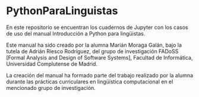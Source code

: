 # PythonParaLinguistas
En este repositorio se encuentran los cuadernos de Jupyter con los casos de uso del manual Introducción a Python para lingüistas.

Este manual ha sido creado por la alumna Marián Moraga Galán, bajo la tutela de Adrián Riesco Rodríguez, del grupo de investigación FADoSS [Formal Analysis and Design of Software Systems], Facultad de Informática, Universidad Complutense de Madrid.

La creación del manual ha formado parte del trabajo realizado por la alumna durante las prácticas curriculares en lingüística computacional en el mencionado grupo de investigación. 
